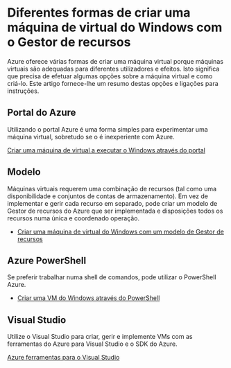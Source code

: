 <properties
    pageTitle="Diferentes formas de criar uma VM Windows | Microsoft Azure"
    description="Lista as várias formas de criar uma máquina de virtual do Windows com o Gestor de recursos."
    services="virtual-machines-windows"
    documentationCenter=""
    authors="cynthn"
    manager="timlt"
    editor=""
    tags="azure-resource-manager"/>

<tags
    ms.service="virtual-machines-windows"
    ms.devlang="na"
    ms.topic="article"
    ms.tgt_pltfrm="vm-windows"
    ms.workload="infrastructure-services"
    ms.date="09/27/2016"
    ms.author="cynthn"/>

# <a name="different-ways-to-create-a-windows-virtual-machine-with-resource-manager"></a>Diferentes formas de criar uma máquina de virtual do Windows com o Gestor de recursos

Azure oferece várias formas de criar uma máquina virtual porque máquinas virtuais são adequadas para diferentes utilizadores e efeitos. Isto significa que precisa de efetuar algumas opções sobre a máquina virtual e como criá-lo. Este artigo fornece-lhe um resumo destas opções e ligações para instruções.

## <a name="azure-portal"></a>Portal do Azure

Utilizando o portal Azure é uma forma simples para experimentar uma máquina virtual, sobretudo se o é inexperiente com Azure. 

[Criar uma máquina de virtual a executar o Windows através do portal](virtual-machines-windows-hero-tutorial.md)

## <a name="template"></a>Modelo

Máquinas virtuais requerem uma combinação de recursos (tal como uma disponibilidade e conjuntos de contas de armazenamento). Em vez de implementar e gerir cada recurso em separado, pode criar um modelo de Gestor de recursos do Azure que ser implementada e disposições todos os recursos numa única e coordenado operação.

- [Criar uma máquina de virtual do Windows com um modelo de Gestor de recursos](virtual-machines-windows-ps-template.md)


## <a name="azure-powershell"></a>Azure PowerShell

Se preferir trabalhar numa shell de comandos, pode utilizar o PowerShell Azure.

- [Criar uma VM do Windows através do PowerShell](virtual-machines-windows-ps-create.md)


## <a name="visual-studio"></a>Visual Studio

Utilize o Visual Studio para criar, gerir e implemente VMs com as ferramentas do Azure para Visual Studio e o SDK do Azure.

[Azure ferramentas para o Visual Studio](https://www.visualstudio.com/features/azure-tools-vs)

